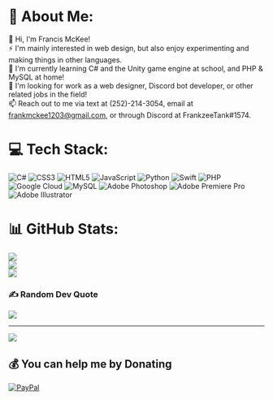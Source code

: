 # 💫 About Me:
👋 Hi, I'm Francis McKee!<br>⚡ I'm mainly interested in web design, but also enjoy experimenting and making things in other languages.<br>🌱 I'm currently learning C# and the Unity game engine at school, and PHP & MySQL at home!<br>👀 I'm looking for work as a web designer, Discord bot developer, or other related jobs in the field!<br>📫 Reach out to me via text at (252)-214-3054, email at frankmckee1203@gmail.com, or through Discord at FrankzeeTank#1574.


# 💻 Tech Stack:
![C#](https://img.shields.io/badge/c%23-%23239120.svg?style=for-the-badge&logo=c-sharp&logoColor=white) ![CSS3](https://img.shields.io/badge/css3-%231572B6.svg?style=for-the-badge&logo=css3&logoColor=white) ![HTML5](https://img.shields.io/badge/html5-%23E34F26.svg?style=for-the-badge&logo=html5&logoColor=white) ![JavaScript](https://img.shields.io/badge/javascript-%23323330.svg?style=for-the-badge&logo=javascript&logoColor=%23F7DF1E) ![Python](https://img.shields.io/badge/python-3670A0?style=for-the-badge&logo=python&logoColor=ffdd54) ![Swift](https://img.shields.io/badge/swift-F54A2A?style=for-the-badge&logo=swift&logoColor=white) ![PHP](https://img.shields.io/badge/php-%23777BB4.svg?style=for-the-badge&logo=php&logoColor=white) ![Google Cloud](https://img.shields.io/badge/Google%20Cloud-%234285F4.svg?style=for-the-badge&logo=google-cloud&logoColor=white) ![MySQL](https://img.shields.io/badge/mysql-%2300f.svg?style=for-the-badge&logo=mysql&logoColor=white) ![Adobe Photoshop](https://img.shields.io/badge/adobephotoshop-%2331A8FF.svg?style=for-the-badge&logo=adobephotoshop&logoColor=white) ![Adobe Premiere Pro](https://img.shields.io/badge/Adobe%20Premiere%20Pro-9999FF.svg?style=for-the-badge&logo=Adobe%20Premiere%20Pro&logoColor=white) ![Adobe Illustrator](https://img.shields.io/badge/adobeillustrator-%23FF9A00.svg?style=for-the-badge&logo=adobeillustrator&logoColor=white)
# 📊 GitHub Stats:
![](https://github-readme-stats.vercel.app/api?username=Francis-McKee&theme=dark&hide_border=false&include_all_commits=true&count_private=false)<br/>
![](https://github-readme-streak-stats.herokuapp.com/?user=Francis-McKee&theme=dark&hide_border=false)<br/>
![](https://github-readme-stats.vercel.app/api/top-langs/?username=Francis-McKee&theme=dark&hide_border=false&include_all_commits=true&count_private=false&layout=compact)

### ✍️ Random Dev Quote
![](https://quotes-github-readme.vercel.app/api?type=horizontal&theme=dark)

---
[![](https://visitcount.itsvg.in/api?id=Francis-McKee&icon=0&color=0)](https://visitcount.itsvg.in)

  ## 💰 You can help me by Donating
  [![PayPal](https://img.shields.io/badge/PayPal-00457C?style=for-the-badge&logo=paypal&logoColor=white)](https://paypal.me/FrancisMcKee) 

  
<!-- Proudly created with GPRM ( https://gprm.itsvg.in ) -->

<!--
- 👋 Hi, I'm Francis McKee!
- ⚡ I'm mainly interested in web design, but also enjoy experimenting and making things in other languages.
- 🌱 I'm currently learning C# and the Unity game engine at school, and PHP & MySQL at home!
- 👀 I'm looking for work as a web designer, Discord bot developer, or other related jobs in the field!
- 📫 Reach out to me via text at (252)-214-3054, email at frankmckee1203@gmail.com, or through Discord at FrankzeeTank#1574.
-->

<!--
**Francis-McKee/Francis-McKee** is a ✨ _special_ ✨ repository because its `README.md` (this file) appears on your GitHub profile.

Here are some ideas to get you started:

- 🔭 I’m currently working on ...
- 🌱 I’m currently learning ...
- 👯 I’m looking to collaborate on ...
- 🤔 I’m looking for help with ...
- 💬 Ask me about ...
- 📫 How to reach me: ...
- 😄 Pronouns: ...
- ⚡ Fun fact: ...
-->
